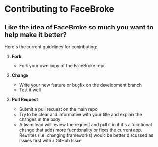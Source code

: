 Contributing to FaceBroke
=========================


## Like the idea of FaceBroke so much you want to help make it better?

Here's the current guidelines for contributing:

1. **Fork**
    - Fork your own copy of the FaceBroke repo

2. **Change**
    - Write your new feature or bugfix on the development branch
    - Test it well

3. **Pull Request**
    - Submit a pull request on the main repo
    - Try to be clear and informative with your title and explain the changes in the body
    - A team lead will review the request and pull it in if it's a fucntional change that adds more fucntionality or fixes the current app. Rewrites (i.e. changing frameworks) would be better discussed as issues first with a GitHub Issue
